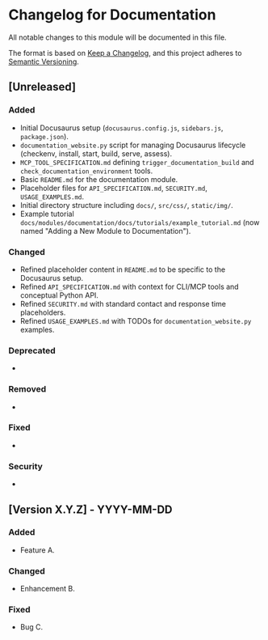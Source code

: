 # Changelog for Documentation

All notable changes to this module will be documented in this file.

The format is based on [Keep a Changelog](https://keepachangelog.com/en/1.0.0/),
and this project adheres to [Semantic Versioning](https://semver.org/spec/v2.0.0.html).

## [Unreleased]

### Added
- Initial Docusaurus setup (`docusaurus.config.js`, `sidebars.js`, `package.json`).
- `documentation_website.py` script for managing Docusaurus lifecycle (checkenv, install, start, build, serve, assess).
- `MCP_TOOL_SPECIFICATION.md` defining `trigger_documentation_build` and `check_documentation_environment` tools.
- Basic `README.md` for the documentation module.
- Placeholder files for `API_SPECIFICATION.md`, `SECURITY.md`, `USAGE_EXAMPLES.md`.
- Initial directory structure including `docs/`, `src/css/`, `static/img/`.
- Example tutorial `docs/modules/documentation/docs/tutorials/example_tutorial.md` (now named "Adding a New Module to Documentation").

### Changed
- Refined placeholder content in `README.md` to be specific to the Docusaurus setup.
- Refined `API_SPECIFICATION.md` with context for CLI/MCP tools and conceptual Python API.
- Refined `SECURITY.md` with standard contact and response time placeholders.
- Refined `USAGE_EXAMPLES.md` with TODOs for `documentation_website.py` examples.

### Deprecated
- 

### Removed
- 

### Fixed
- 

### Security
- 

## [Version X.Y.Z] - YYYY-MM-DD

### Added
- Feature A.

### Changed
- Enhancement B.

### Fixed
- Bug C. 